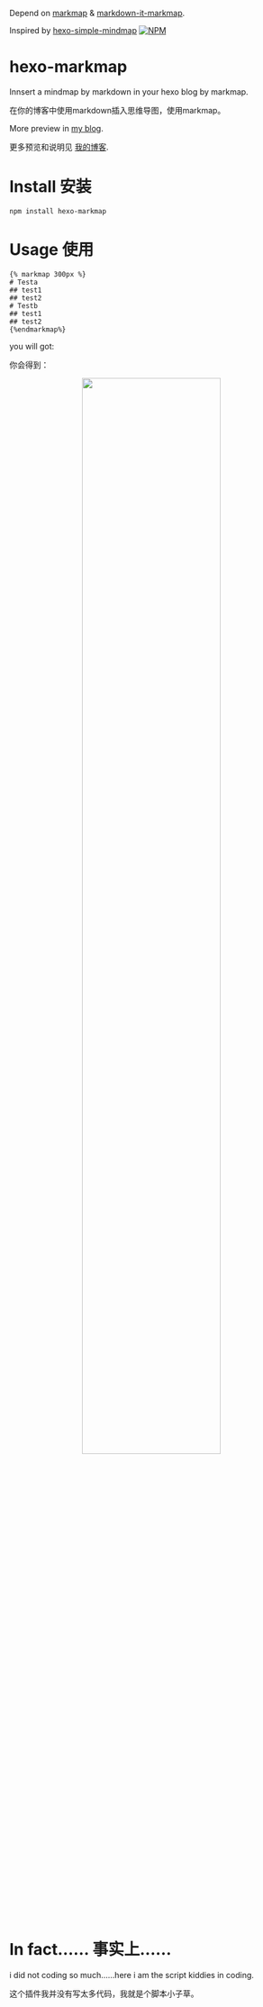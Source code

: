 Depend on [markmap](https://github.com/deiv/markdown-it-markmap/) &  [markdown-it-markmap](https://github.com/deiv/markdown-it-markmap/).

Inspired by [hexo-simple-mindmap](https://github.com/HunterXuan/hexo-simple-mindmap)
[![NPM](https://nodei.co/npm/hexo-markmap.png)](https://nodei.co/npm/hexo-markmap/)
# hexo-markmap
Innsert a mindmap by markdown in your hexo blog by markmap.

在你的博客中使用markdown插入思维导图，使用markmap。

More preview in [my blog](https://xiandai.ren/2021/02/23/hexo-mindmap-plugin/).

更多预览和说明见 [我的博客](https://xiandai.ren/2021/02/23/hexo-mindmap-plugin/).
# Install 安装
```
npm install hexo-markmap
```

# Usage 使用
```
{% markmap 300px %}
# Testa
## test1
## test2
# Testb
## test1
## test2
{%endmarkmap%}
```
you will got:

你会得到：

<div align=center><img src="https://kd0.net/my/2021/02/bmap1tcx.png" width="70%" height="70%"></div>

# In fact…… 事实上……
i did not coding so much……here i am the script kiddies in coding.

这个插件我并没有写太多代码，我就是个脚本小子草。
